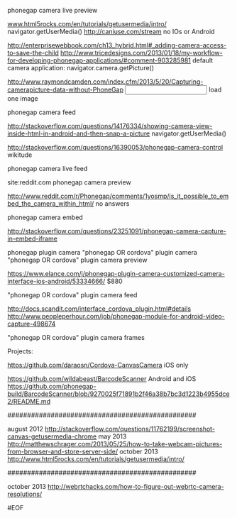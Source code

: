 
phonegap camera live preview

www.html5rocks.com/en/tutorials/getusermedia/intro/
navigator.getUserMedia()
http://caniuse.com/stream
no IOs or Android

http://enterprisewebbook.com/ch13_hybrid.html#_adding-camera-access-to-save-the-child
http://www.tricedesigns.com/2013/01/18/my-workflow-for-developing-phonegap-applications/#comment-903285981
default camera application: navigator.camera.getPicture()

http://www.raymondcamden.com/index.cfm/2013/5/20/Capturing-camerapicture-data-without-PhoneGap
<input>
load one image

phonegap camera feed

http://stackoverflow.com/questions/14176334/showing-camera-view-inside-html-in-android-and-then-snap-a-picture
navigator.getUserMedia()

http://stackoverflow.com/questions/16390053/phonegap-camera-control
wikitude

phonegap camera live feed

site:reddit.com phonegap camera preview

http://www.reddit.com/r/Phonegap/comments/1yosmp/is_it_possible_to_embed_the_camera_within_html/
no answers

phonegap camera embed

http://stackoverflow.com/questions/23251091/phonegap-camera-capture-in-embed-iframe

phonegap plugin camera
"phonegap OR cordova" plugin camera
"phonegap OR cordova" plugin camera preview

https://www.elance.com/j/phonegap-plugin-camera-customized-camera-interface-ios-android/53334666/
$880

"phonegap OR cordova" plugin camera feed

http://docs.scandit.com/interface_cordova_plugin.html#details
http://www.peopleperhour.com/job/phonegap-module-for-android-video-capture-498674

"phonegap OR cordova" plugin camera frames


Projects:

https://github.com/daraosn/Cordova-CanvasCamera
iOS only

https://github.com/wildabeast/BarcodeScanner
Android and iOS
https://github.com/phonegap-build/BarcodeScanner/blob/9270025f71891b2f46a38b7bc3d1223b4955dce2/README.md


################################################

august 2012
http://stackoverflow.com/questions/11762199/screenshot-canvas-getusermedia-chrome
may 2013
http://matthewschrager.com/2013/05/25/how-to-take-webcam-pictures-from-browser-and-store-server-side/
october 2013
http://www.html5rocks.com/en/tutorials/getusermedia/intro/

################################################

october 2013
http://webrtchacks.com/how-to-figure-out-webrtc-camera-resolutions/

#EOF
